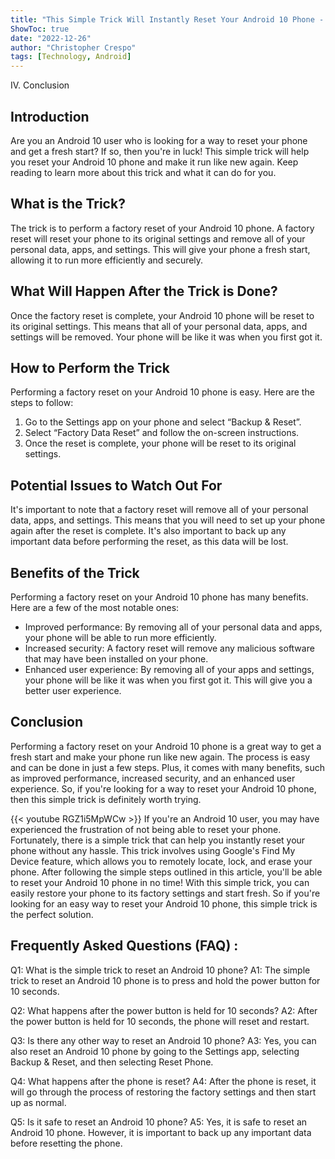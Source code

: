 ```yaml
---
title: "This Simple Trick Will Instantly Reset Your Android 10 Phone - You Won't Believe What Happens Next!"
ShowToc: true 
date: "2022-12-26"
author: "Christopher Crespo" 
tags: [Technology, Android]
---
```

IV. Conclusion

## Introduction

Are you an Android 10 user who is looking for a way to reset your phone and get a fresh start? If so, then you're in luck! This simple trick will help you reset your Android 10 phone and make it run like new again. Keep reading to learn more about this trick and what it can do for you.

## What is the Trick?

The trick is to perform a factory reset of your Android 10 phone. A factory reset will reset your phone to its original settings and remove all of your personal data, apps, and settings. This will give your phone a fresh start, allowing it to run more efficiently and securely.

## What Will Happen After the Trick is Done?

Once the factory reset is complete, your Android 10 phone will be reset to its original settings. This means that all of your personal data, apps, and settings will be removed. Your phone will be like it was when you first got it.

## How to Perform the Trick

Performing a factory reset on your Android 10 phone is easy. Here are the steps to follow:

1. Go to the Settings app on your phone and select “Backup & Reset”.
2. Select “Factory Data Reset” and follow the on-screen instructions.
3. Once the reset is complete, your phone will be reset to its original settings.

## Potential Issues to Watch Out For

It's important to note that a factory reset will remove all of your personal data, apps, and settings. This means that you will need to set up your phone again after the reset is complete. It's also important to back up any important data before performing the reset, as this data will be lost.

## Benefits of the Trick

Performing a factory reset on your Android 10 phone has many benefits. Here are a few of the most notable ones:

* Improved performance: By removing all of your personal data and apps, your phone will be able to run more efficiently.
* Increased security: A factory reset will remove any malicious software that may have been installed on your phone.
* Enhanced user experience: By removing all of your apps and settings, your phone will be like it was when you first got it. This will give you a better user experience.

## Conclusion

Performing a factory reset on your Android 10 phone is a great way to get a fresh start and make your phone run like new again. The process is easy and can be done in just a few steps. Plus, it comes with many benefits, such as improved performance, increased security, and an enhanced user experience. So, if you're looking for a way to reset your Android 10 phone, then this simple trick is definitely worth trying.

{{< youtube RGZ1i5MpWCw >}} 
If you're an Android 10 user, you may have experienced the frustration of not being able to reset your phone. Fortunately, there is a simple trick that can help you instantly reset your phone without any hassle. This trick involves using Google's Find My Device feature, which allows you to remotely locate, lock, and erase your phone. After following the simple steps outlined in this article, you'll be able to reset your Android 10 phone in no time! With this simple trick, you can easily restore your phone to its factory settings and start fresh. So if you're looking for an easy way to reset your Android 10 phone, this simple trick is the perfect solution.

## Frequently Asked Questions (FAQ) :
Q1: What is the simple trick to reset an Android 10 phone? 
A1: The simple trick to reset an Android 10 phone is to press and hold the power button for 10 seconds.

Q2: What happens after the power button is held for 10 seconds? 
A2: After the power button is held for 10 seconds, the phone will reset and restart.

Q3: Is there any other way to reset an Android 10 phone? 
A3: Yes, you can also reset an Android 10 phone by going to the Settings app, selecting Backup & Reset, and then selecting Reset Phone.

Q4: What happens after the phone is reset? 
A4: After the phone is reset, it will go through the process of restoring the factory settings and then start up as normal.

Q5: Is it safe to reset an Android 10 phone? 
A5: Yes, it is safe to reset an Android 10 phone. However, it is important to back up any important data before resetting the phone.


